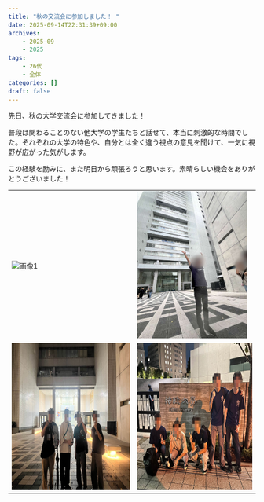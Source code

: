 ```yaml
---
title: "秋の交流会に参加しました！ "
date: 2025-09-14T22:31:39+09:00
archives:
    - 2025-09
    - 2025
tags:
    - 26代
    - 全体
categories: []
draft: false
---
```


先日、秋の大学交流会に参加してきました！

普段は関わることのない他大学の学生たちと話せて、本当に刺激的な時間でした。それぞれの大学の特色や、自分とは全く違う視点の意見を聞けて、一気に視野が広がった気がします。

この経験を励みに、また明日から頑張ろうと思います。素晴らしい機会をありがとうございました！

<table>
  <tr>
    <td><img src="2025091401.jpg" alt="画像1" height="300"></td>
    <td><img src="2025091404.jpg" alt="画像2" height="300"></td>
  </tr>
  <tr>
    <td><img src="2025091403.jpg" alt="画像3" height="300"></td>
    <td><img src="2025091402.jpg" alt="画像4" height="300"></td>
  </tr>
</table>